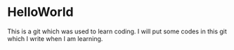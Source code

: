 # HelloWorld
This is a git which was used to learn coding.
I will put some codes in this git which I write when I am learning.
